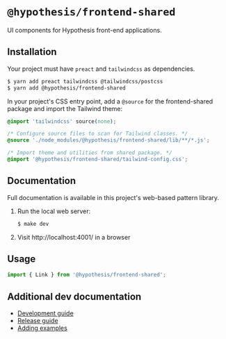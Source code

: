 # `@hypothesis/frontend-shared`

UI components for Hypothesis front-end applications.

## Installation

Your project must have `preact` and `tailwindcss` as dependencies.

```sh
$ yarn add preact tailwindcss @tailwindcss/postcss
$ yarn add @hypothesis/frontend-shared
```

In your project's CSS entry point, add a `@source` for the frontend-shared
package and import the Tailwind theme:

```css
@import 'tailwindcss' source(none);

/* Configure source files to scan for Tailwind classes. */
@source './node_modules/@hypothesis/frontend-shared/lib/**/*.js';

/* Import theme and utilities from shared package. */
@import '@hypothesis/frontend-shared/tailwind-config.css';
```

## Documentation

Full documentation is available in this project's web-based pattern library.

1. Run the local web server:
   ```sh
   $ make dev
   ```
2. Visit http://localhost:4001/ in a browser

## Usage

```js
import { Link } from '@hypothesis/frontend-shared';
```

## Additional dev documentation

- [Development guide](docs/developing.md)
- [Release guide](docs/releases.md)
- [Adding examples](docs/examples.md)
